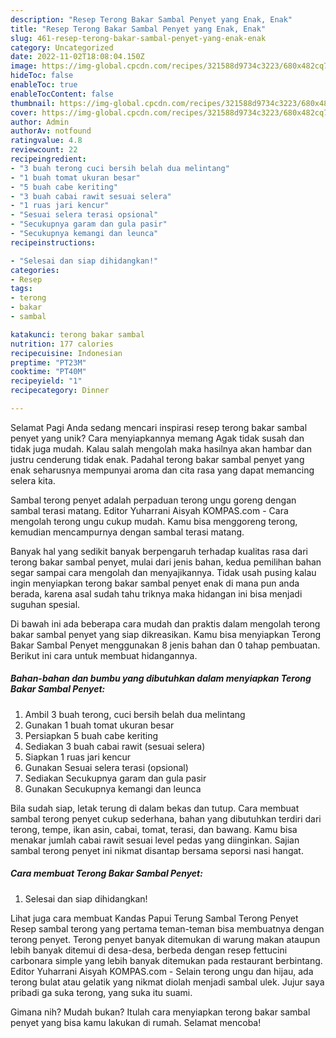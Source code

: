 ```yaml
---
description: "Resep Terong Bakar Sambal Penyet yang Enak, Enak"
title: "Resep Terong Bakar Sambal Penyet yang Enak, Enak"
slug: 461-resep-terong-bakar-sambal-penyet-yang-enak-enak
category: Uncategorized
date: 2022-11-02T18:08:04.150Z
image: https://img-global.cpcdn.com/recipes/321588d9734c3223/680x482cq70/terong-bakar-sambal-penyet-foto-resep-utama.jpg
hideToc: false
enableToc: true
enableTocContent: false
thumbnail: https://img-global.cpcdn.com/recipes/321588d9734c3223/680x482cq70/terong-bakar-sambal-penyet-foto-resep-utama.jpg
cover: https://img-global.cpcdn.com/recipes/321588d9734c3223/680x482cq70/terong-bakar-sambal-penyet-foto-resep-utama.jpg
author: Admin
authorAv: notfound
ratingvalue: 4.8
reviewcount: 22
recipeingredient:
- "3 buah terong cuci bersih belah dua melintang"
- "1 buah tomat ukuran besar"
- "5 buah cabe keriting"
- "3 buah cabai rawit sesuai selera"
- "1 ruas jari kencur"
- "Sesuai selera terasi opsional"
- "Secukupnya garam dan gula pasir"
- "Secukupnya kemangi dan leunca"
recipeinstructions:

- "Selesai dan siap dihidangkan!"
categories:
- Resep
tags:
- terong
- bakar
- sambal

katakunci: terong bakar sambal 
nutrition: 177 calories
recipecuisine: Indonesian
preptime: "PT23M"
cooktime: "PT40M"
recipeyield: "1"
recipecategory: Dinner

---
```



Selamat Pagi Anda sedang mencari inspirasi resep terong bakar sambal penyet yang unik? Cara menyiapkannya memang Agak tidak susah dan tidak juga mudah. Kalau salah mengolah maka hasilnya akan hambar dan justru cenderung tidak enak. Padahal terong bakar sambal penyet yang enak seharusnya mempunyai aroma dan cita rasa yang dapat memancing selera kita.


Sambal terong penyet adalah perpaduan terong ungu goreng dengan sambal terasi matang. Editor Yuharrani Aisyah KOMPAS.com - Cara mengolah terong ungu cukup mudah. Kamu bisa menggoreng terong, kemudian mencampurnya dengan sambal terasi matang.

Banyak hal yang sedikit banyak berpengaruh terhadap kualitas rasa dari terong bakar sambal penyet, mulai dari jenis bahan, kedua pemilihan bahan segar sampai cara mengolah dan menyajikannya. Tidak usah pusing kalau ingin menyiapkan terong bakar sambal penyet enak di mana pun anda berada, karena asal sudah tahu triknya maka hidangan ini bisa menjadi suguhan spesial.


Di bawah ini ada beberapa cara mudah dan praktis dalam mengolah terong bakar sambal penyet yang siap dikreasikan. Kamu bisa menyiapkan Terong Bakar Sambal Penyet menggunakan 8 jenis bahan dan 0 tahap pembuatan. Berikut ini cara untuk membuat hidangannya.

<!--inarticleads1-->

##### Bahan-bahan dan bumbu yang dibutuhkan dalam menyiapkan Terong Bakar Sambal Penyet:

1. Ambil 3 buah terong, cuci bersih belah dua melintang
1. Gunakan 1 buah tomat ukuran besar
1. Persiapkan 5 buah cabe keriting
1. Sediakan 3 buah cabai rawit (sesuai selera)
1. Siapkan 1 ruas jari kencur
1. Gunakan Sesuai selera terasi (opsional)
1. Sediakan Secukupnya garam dan gula pasir
1. Gunakan Secukupnya kemangi dan leunca


Bila sudah siap, letak terung di dalam bekas dan tutup. Cara membuat sambal terong penyet cukup sederhana, bahan yang dibutuhkan terdiri dari terong, tempe, ikan asin, cabai, tomat, terasi, dan bawang. Kamu bisa menakar jumlah cabai rawit sesuai level pedas yang diinginkan. Sajian sambal terong penyet ini nikmat disantap bersama seporsi nasi hangat. 

<!--inarticleads2-->

##### Cara membuat Terong Bakar Sambal Penyet:


1. Selesai dan siap dihidangkan!

Lihat juga cara membuat Kandas Papui Terung Sambal Terong Penyet Resep sambal terong yang pertama teman-teman bisa membuatnya dengan terong penyet. Terong penyet banyak ditemukan di warung makan ataupun lebih banyak ditemui di desa-desa, berbeda dengan resep fettucini carbonara simple yang lebih banyak ditemukan pada restaurant berbintang. Editor Yuharrani Aisyah KOMPAS.com - Selain terong ungu dan hijau, ada terong bulat atau gelatik yang nikmat diolah menjadi sambal ulek. Jujur saya pribadi ga suka terong, yang suka itu suami. 

Gimana nih? Mudah bukan? Itulah cara menyiapkan terong bakar sambal penyet yang bisa kamu lakukan di rumah. Selamat mencoba!
